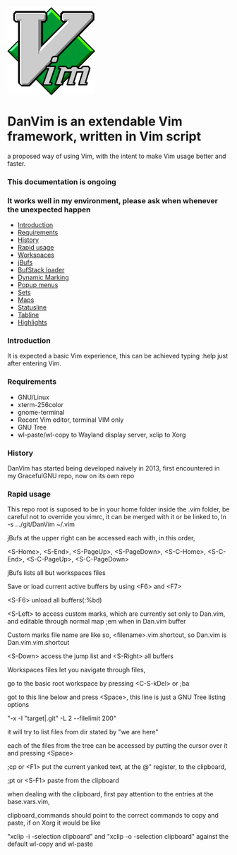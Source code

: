 
<img src="images/vim.logo.png" alt="Vim logo" height="200" /> 

# DanVim is an extendable Vim framework, written in Vim script
a proposed way of using Vim, with the intent to make Vim usage better and faster.

### This documentation is ongoing
### It works well in my environment, please ask when whenever the unexpected happen


- [Introduction](#introduction)
- [Requirements](#requirements)
- [History](#history)
- [Rapid usage](#rapid-usage)
- [Workspaces](#workspaces)
- [jBufs](#jbufs)
- [BufStack loader](#bufstack-loader)
- [Dynamic Marking](#dynamic-marking)
- [Popup menus](#popup-menus)
- [Sets](#sets)
- [Maps](#maps)
- [Statusline](#statusline)
- [Tabline](#tabline)
- [Highlights](#highlights)


### Introduction

It is expected a basic Vim experience, this can be achieved typing :help just after entering Vim.

### Requirements


- GNU/Linux
- xterm-256color
- gnome-terminal
- Recent Vim editor, terminal VIM only
- GNU Tree
- wl-paste/wl-copy to Wayland display server, xclip to Xorg


### History

DanVim has started being developed naively in 2013, first encountered in my GracefulGNU repo,
now on its own repo

### Rapid usage

This repo root is suposed to be in your home folder inside the .vim folder,
be careful not to override you vimrc, it can be merged with it or be linked to,
ln -s .../git/DanVim ~/.vim

jBufs at the upper right can be accessed each with, in this order,

\<S-Home\>, \<S-End\>, \<S-PageUp\>, \<S-PageDown\>, \<S-C-Home\>, \<S-C-End\>, \<S-C-PageUp\>, \<S-C-PageDown\>

jBufs lists all but workspaces files

Save or load current active buffers by using \<F6\> and \<F7\>

\<S-F6\> unload all buffers(:%bd)

\<S-Left\> to access custom marks, which are currently set only to Dan.vim, and editable through normal map ;em when in Dan.vim buffer

Custom marks file name are like so, \<filename\>.vim.shortcut, so Dan.vim is Dan.vim.vim.shortcut

\<S-Down\> access the jump list and \<S-Right\> all buffers

Workspaces files let you navigate through files,

go to the basic root workspace by pressing \<C-S-kDel\> or ;ba

got to this line below and press \<Space\>, this line is just a GNU Tree listing options

"-x -I "target|.git" -L 2 --filelimit 200"

it will try to list files from dir stated by "we are here"

each of the files from the tree can be accessed by putting the cursor over it and pressing \<Space\>

;cp or \<F1\> put the current yanked text, at the @" register, to the clipboard,

;pt or \<S-F1\> paste from the clipboard

when dealing with the clipboard, first pay attention to the entries at the base.vars.vim,

clipboard_commands should point to the correct commands to copy and paste, if on Xorg it would be like 

"xclip -i -selection clipboard" and "xclip -o -selection clipboard" against the default wl-copy and wl-paste



